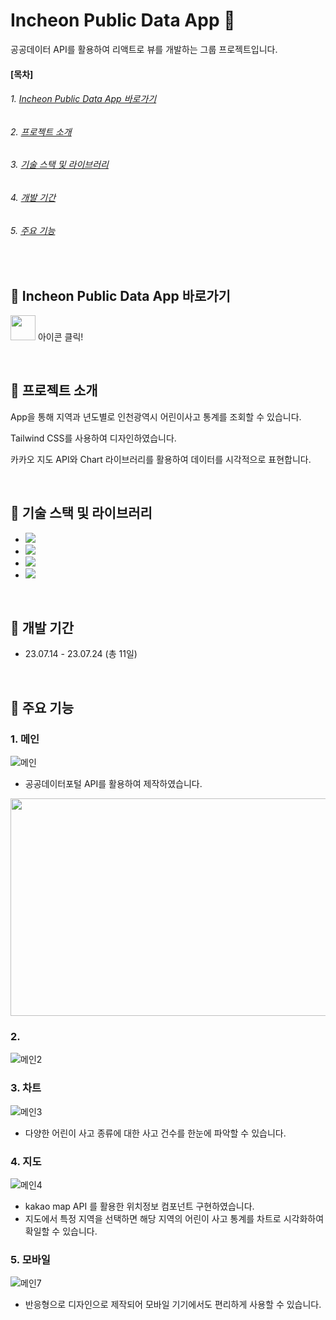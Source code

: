 # Incheon Public Data App &#x1F6B6;

공공데이터 API를 활용하여 리액트로 뷰를 개발하는 그룹 프로젝트입니다.


#### [목차]
###### 1. [Incheon Public Data App 바로가기](#-incheon-public-data-app-바로가기)
###### 2. [프로젝트 소개](#-프로젝트-소개)
###### 3. [기술 스택 및 라이브러리](#-기술-스택-및-라이브러리)
###### 4. [개발 기간](#-개발-기간)
###### 5. [주요 기능](#-주요-기능)

<br>


## &#128310; Incheon Public Data App 바로가기

[<img src="./public/public_data_logo.ico" width="40" height="40">](https://soyeon1221.github.io/Incheon-public-data) 아이콘 클릭!

<br>


## &#128310; 프로젝트 소개

App을 통해 지역과 년도별로 인천광역시 어린이사고 통계를 조회할 수 있습니다. 

Tailwind CSS를 사용하여 디자인하였습니다.

카카오 지도 API와 Chart 라이브러리를 활용하여 데이터를 시각적으로 표현합니다.

<br>


## &#128310; 기술 스택 및 라이브러리

- <img src="https://img.shields.io/badge/React-61DAFB?style=flat-square&logo=React&logoColor=white"/>
- <img src="https://img.shields.io/badge/JavaScript-ECD53F?style=flat-square&logo=JavaScript&logoColor=white"/>
- <img src="https://img.shields.io/badge/HTML5-F46D01?style=flat-square&logo=HTML5&logoColor=white"/>
- <img src="https://img.shields.io/badge/CSS3-2490D7?style=flat-square&logo=CSS3&logoColor=white"/>

<br>


## &#128310; 개발 기간

- 23.07.14 - 23.07.24 (총 11일)

<br>


## &#128310; 주요 기능

### 1. 메인
![메인](https://github.com/soyeon1221/Incheon-public-data/assets/121142418/bf6f1310-d1a0-422e-947a-4350457a2a9c)

- 공공데이터포털 API를 활용하여 제작하였습니다.

<img src="https://github.com/soyeon1221/STAY-FOLIO/assets/121142418/eadaae32-e5b5-4cfa-a237-c5c363c0ca72" width="700px" height="348px">

### 2. 
![메인2](https://github.com/soyeon1221/Incheon-public-data/assets/121142418/a8c35536-4563-40d3-8acd-91610437c194)

### 3. 차트
![메인3](https://github.com/soyeon1221/Incheon-public-data/assets/121142418/77843960-dd53-4d7c-95c3-be5f60f4104b)

- 다양한 어린이 사고 종류에 대한 사고 건수를 한눈에 파악할 수 있습니다.

### 4. 지도
![메인4](https://github.com/soyeon1221/Incheon-public-data/assets/121142418/9e983dfd-56fb-4478-af9c-6757189c7058)

- kakao map API 를 활용한 위치정보 컴포넌트 구현하였습니다.
- 지도에서 특정 지역을 선택하면 해당 지역의 어린이 사고 통계를 차트로 시각화하여 확일할 수 있습니다.

### 5. 모바일
![메인7](https://github.com/soyeon1221/Incheon-public-data/assets/121142418/1ff783c0-b7a0-4bbb-99d1-c3b9e6cb693f)

- 반응형으로 디자인으로 제작되어 모바일 기기에서도 편리하게 사용할 수 있습니다.

